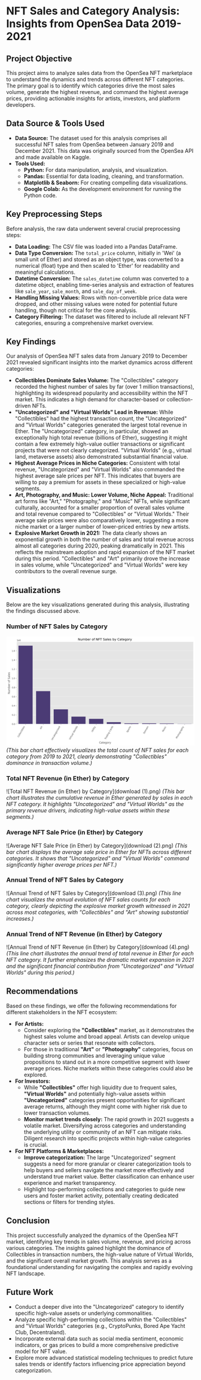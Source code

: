 # NFT Sales and Category Analysis: Insights from OpenSea Data 2019-2021

## Project Objective
This project aims to analyze sales data from the OpenSea NFT marketplace to understand the dynamics and trends across different NFT categories. The primary goal is to identify which categories drive the most sales volume, generate the highest revenue, and command the highest average prices, providing actionable insights for artists, investors, and platform developers.

## Data Source & Tools Used
* **Data Source:** The dataset used for this analysis comprises all successful NFT sales from OpenSea between January 2019 and December 2021. This data was originally sourced from the OpenSea API and made available on Kaggle.
* **Tools Used:**
    * **Python:** For data manipulation, analysis, and visualization.
    * **Pandas:** Essential for data loading, cleaning, and transformation.
    * **Matplotlib & Seaborn:** For creating compelling data visualizations.
    * **Google Colab:** As the development environment for running the Python code.

## Key Preprocessing Steps
Before analysis, the raw data underwent several crucial preprocessing steps:
* **Data Loading:** The CSV file was loaded into a Pandas DataFrame.
* **Data Type Conversion:** The `total_price` column, initially in 'Wei' (a small unit of Ether) and stored as an object type, was converted to a numerical (float) type and then scaled to 'Ether' for readability and meaningful calculations.
* **Datetime Conversion:** The `sales_datetime` column was converted to a datetime object, enabling time-series analysis and extraction of features like `sale_year`, `sale_month`, and `sale_day_of_week`.
* **Handling Missing Values:** Rows with non-convertible price data were dropped, and other missing values were noted for potential future handling, though not critical for the core analysis.
* **Category Filtering:** The dataset was filtered to include all relevant NFT categories, ensuring a comprehensive market overview.

## Key Findings
Our analysis of OpenSea NFT sales data from January 2019 to December 2021 revealed significant insights into the market dynamics across different categories:

* **Collectibles Dominate Sales Volume:** The "Collectibles" category recorded the highest number of sales by far (over 1 million transactions), highlighting its widespread popularity and accessibility within the NFT market. This indicates a high demand for character-based or collection-driven NFTs.
* **"Uncategorized" and "Virtual Worlds" Lead in Revenue:** While "Collectibles" had the highest transaction count, the "Uncategorized" and "Virtual Worlds" categories generated the largest total revenue in Ether. The "Uncategorized" category, in particular, showed an exceptionally high total revenue (billions of Ether), suggesting it might contain a few extremely high-value outlier transactions or significant projects that were not clearly categorized. "Virtual Worlds" (e.g., virtual land, metaverse assets) also demonstrated substantial financial value.
* **Highest Average Prices in Niche Categories:** Consistent with total revenue, "Uncategorized" and "Virtual Worlds" also commanded the highest average sale prices per NFT. This indicates that buyers are willing to pay a premium for assets in these specialized or high-value segments.
* **Art, Photography, and Music: Lower Volume, Niche Appeal:** Traditional art forms like "Art," "Photography," and "Music" NFTs, while significant culturally, accounted for a smaller proportion of overall sales volume and total revenue compared to "Collectibles" or "Virtual Worlds." Their average sale prices were also comparatively lower, suggesting a more niche market or a larger number of lower-priced entries by new artists.
* **Explosive Market Growth in 2021:** The data clearly shows an exponential growth in both the number of sales and total revenue across almost all categories during 2020, peaking dramatically in 2021. This reflects the mainstream adoption and rapid expansion of the NFT market during this period. "Collectibles" and "Art" primarily drove the increase in sales volume, while "Uncategorized" and "Virtual Worlds" were key contributors to the overall revenue surge.

## Visualizations
Below are the key visualizations generated during this analysis, illustrating the findings discussed above.

### Number of NFT Sales by Category
![Number of NFT Sales by Category](download.png)
*(This bar chart effectively visualizes the total count of NFT sales for each category from 2019 to 2021, clearly demonstrating "Collectibles" dominance in transaction volume.)*

### Total NFT Revenue (in Ether) by Category
![Total NFT Revenue (in Ether) by Category](download (1).png)
*(This bar chart illustrates the cumulative revenue in Ether generated by sales in each NFT category. It highlights "Uncategorized" and "Virtual Worlds" as the primary revenue drivers, indicating high-value assets within these segments.)*

### Average NFT Sale Price (in Ether) by Category
![Average NFT Sale Price (in Ether) by Category](download (2).png)
*(This bar chart displays the average sale price in Ether for NFTs across different categories. It shows that "Uncategorized" and "Virtual Worlds" command significantly higher average prices per NFT.)*

### Annual Trend of NFT Sales by Category
![Annual Trend of NFT Sales by Category](download (3).png)
*(This line chart visualizes the annual evolution of NFT sales counts for each category, clearly depicting the explosive market growth witnessed in 2021 across most categories, with "Collectibles" and "Art" showing substantial increases.)*

### Annual Trend of NFT Revenue (in Ether) by Category
![Annual Trend of NFT Revenue (in Ether) by Category](download (4).png)
*(This line chart illustrates the annual trend of total revenue in Ether for each NFT category. It further emphasizes the dramatic market expansion in 2021 and the significant financial contribution from "Uncategorized" and "Virtual Worlds" during this period.)*

## Recommendations
Based on these findings, we offer the following recommendations for different stakeholders in the NFT ecosystem:

* **For Artists:**
    * Consider exploring the **"Collectibles"** market, as it demonstrates the highest sales volume and broad appeal. Artists can develop unique character sets or series that resonate with collectors.
    * For those in traditional **"Art"** or **"Photography"** categories, focus on building strong communities and leveraging unique value propositions to stand out in a more competitive segment with lower average prices. Niche markets within these categories could also be explored.
* **For Investors:**
    * While **"Collectibles"** offer high liquidity due to frequent sales, **"Virtual Worlds"** and potentially high-value assets within **"Uncategorized"** categories present opportunities for significant average returns, although they might come with higher risk due to lower transaction volumes.
    * **Monitor market trends closely:** The rapid growth in 2021 suggests a volatile market. Diversifying across categories and understanding the underlying utility or community of an NFT can mitigate risks. Diligent research into specific projects within high-value categories is crucial.
* **For NFT Platforms & Marketplaces:**
    * **Improve categorization:** The large "Uncategorized" segment suggests a need for more granular or clearer categorization tools to help buyers and sellers navigate the market more effectively and understand true market value. Better classification can enhance user experience and market transparency.
    * Highlight top-performing collections and categories to guide new users and foster market activity, potentially creating dedicated sections or filters for trending styles.

## Conclusion
This project successfully analyzed the dynamics of the OpenSea NFT market, identifying key trends in sales volume, revenue, and pricing across various categories. The insights gained highlight the dominance of Collectibles in transaction numbers, the high-value nature of Virtual Worlds, and the significant overall market growth. This analysis serves as a foundational understanding for navigating the complex and rapidly evolving NFT landscape.

## Future Work
* Conduct a deeper dive into the "Uncategorized" category to identify specific high-value assets or underlying commonalities.
* Analyze specific high-performing collections within the "Collectibles" and "Virtual Worlds" categories (e.g., CryptoPunks, Bored Ape Yacht Club, Decentraland).
* Incorporate external data such as social media sentiment, economic indicators, or gas prices to build a more comprehensive predictive model for NFT value.
* Explore more advanced statistical modeling techniques to predict future sales trends or identify factors influencing price appreciation beyond categorization.
